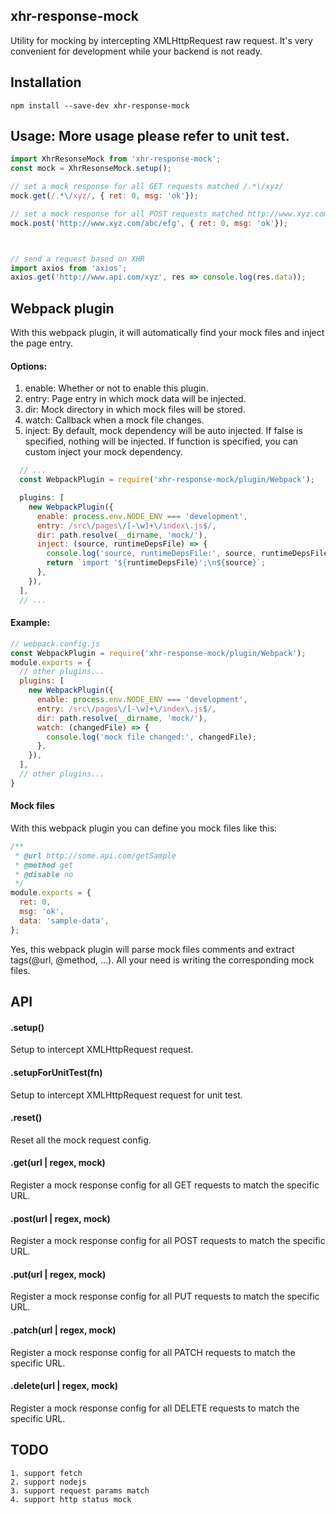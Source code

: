 ## xhr-response-mock
Utility for mocking by intercepting XMLHttpRequest raw request.
It's very convenient for development while your backend is not ready.

## Installation
```
npm install --save-dev xhr-response-mock
```

## Usage: More usage please refer to unit test.
```javascript
import XhrResonseMock from 'xhr-response-mock';
const mock = XhrResonseMock.setup();

// set a mock response for all GET requests matched /.*\/xyz/
mock.get(/.*\/xyz/, { ret: 0, msg: 'ok'});

// set a mock response for all POST requests matched http://www.xyz.com/abc/efg
mock.post('http://www.xyz.com/abc/efg', { ret: 0, msg: 'ok'});



// send a request based on XHR
import axios from 'axios';
axios.get('http://www.api.com/xyz', res => console.log(res.data));
```

## Webpack plugin
With this webpack plugin, it will automatically find your mock files and inject the page entry.

#### Options:
1. enable: Whether or not to enable this plugin.
2. entry: Page entry in which mock data will be injected.
3. dir: Mock directory in which mock files will be stored.
4. watch: Callback when a mock file changes.
5. inject: By default, mock dependency will be auto injected.
           If false is specified, nothing will be injected.
           If function is specified, you can custom inject your mock dependency.
```javascript
  // ...
  const WebpackPlugin = require('xhr-response-mock/plugin/Webpack');

  plugins: [
    new WebpackPlugin({
      enable: process.env.NODE_ENV === 'development',
      entry: /src\/pages\/[-\w]+\/index\.js$/,
      dir: path.resolve(__dirname, 'mock/'),
      inject: (source, runtimeDepsFile) => {
        console.log('source, runtimeDepsFile:', source, runtimeDepsFile);
        return `import '${runtimeDepsFile}';\n${source}`;
      },
    }),
  ],
  // ...
```

#### Example:
```javascript
// webpack.config.js
const WebpackPlugin = require('xhr-response-mock/plugin/Webpack');
module.exports = {
  // other plugins...
  plugins: [
    new WebpackPlugin({
      enable: process.env.NODE_ENV === 'development',
      entry: /src\/pages\/[-\w]+\/index\.js$/,
      dir: path.resolve(__dirname, 'mock/'),
      watch: (changedFile) => {
        console.log('mock file changed:', changedFile);
      },
    }),
  ],
  // other plugins...
}
```

#### Mock files
With this webpack plugin you can define you mock files like this:
```javascript
/**
 * @url http://some.api.com/getSample
 * @method get
 * @disable no
 */
module.exports = {
  ret: 0,
  msg: 'ok',
  data: 'sample-data',
};
```
Yes, this webpack plugin will parse mock files comments and extract tags(@url, @method, ...).
All your need is writing the corresponding mock files.



## API
#### .setup()

Setup to intercept XMLHttpRequest request.

#### .setupForUnitTest(fn)

Setup to intercept XMLHttpRequest request for unit test.

#### .reset()

Reset all the mock request config.

#### .get(url | regex, mock)

Register a mock response config for all GET requests to match the specific URL.

#### .post(url | regex, mock)

Register a mock response config for all POST requests to match the specific URL.

#### .put(url | regex, mock)

Register a mock response config for all PUT requests to match the specific URL.

#### .patch(url | regex, mock)

Register a mock response config for all PATCH requests to match the specific URL.

#### .delete(url | regex, mock)

Register a mock response config for all DELETE requests to match the specific URL.


## TODO
```
1. support fetch
2. support nodejs
3. support request params match
4. support http status mock
```
